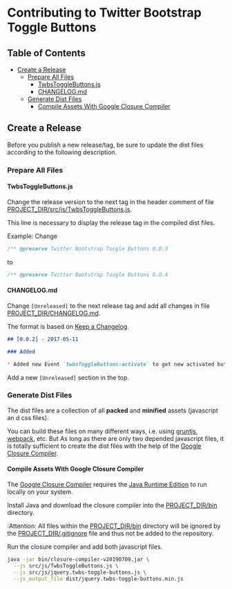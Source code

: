 # Contributing to Twitter Bootstrap Toggle Buttons

## Table of Contents

* [Create a Release](#create-a-release)
  * [Prepare All Files](#prepare-all-files)
    * [TwbsToggleButtons.js](#twbstogglebuttons.js)
    * [CHANGELOG.md](#changelog.md)
  * [Generate Dist Files](#generate-dist-files)
    * [Compile Assets With Google Closure Compiler](#compile-assets-with-google-closure-compiler)


## Create a Release

Before you publish a new release/tag, be sure to update the dist files according to the
following description.
 
### Prepare All Files

#### TwbsToggleButtons.js

Change the release version to the next tag in the header comment of file [PROJECT_DIR/src/js/TwbsToggleButtons.js](src/js/TwbsToggleButtons.js).

This line is necessary to display the release tag in the compiled dist files. 

Example: Change
```js
/** @preserve Twitter Bootstrap Toogle Buttons 0.0.3
```
to
```js
/** @preserve Twitter Bootstrap Toogle Buttons 0.0.4
```

#### CHANGELOG.md

Change `[Unreleased]` to the next release tag and add all changes in file [PROJECT_DIR/CHANGELOG.md](CHANGELOG.md).

The format is based on [Keep a Changelog](http://keepachangelog.com/). 

```markdown
## [0.0.2] - 2017-05-11

### Added

* Added new Event `twbsToggleButtons:activate` to get new activated button **after** the toggle/cklick.
```

Add a new `[Unreleased]` section in the top.


### Generate Dist Files

The dist files are a collection of all **packed** and **minified** assets (javascript an d css files).

You can build these files on many different ways, i.e. using [gruntjs](https://gruntjs.com/),
[webpack](https://webpack.js.org/), etc.
But As long as there are only two depended javascript files, it is totally sufficient
to create the dist files with the help of the [Google Closure Compiler](https://developers.google.com/closure/compiler/).

#### Compile Assets With Google Closure Compiler

The [Google Closure Compiler](https://developers.google.com/closure/compiler/) requires the
[Java Runtime Edition](https://www.java.com/en/) to run locally on your system.

Install Java and download the closure compiler into the [PROJECT_DIR/bin](bin) directory.

:Attention: All files within the [PROJECT_DIR/bin](bin) directory will be ignored by the [PROJECT_DIR/.gitignore](.gitignore)
file and thus not be added to the repository.

Run the closure compiler and add both javascript files.

```bash
java -jar bin/closure-compiler-v20190709.jar \
  --js src/js/TwbsToggleButtons.js \
  --js src/js/jquery.twbs-toggle-buttons.js \
  --js_output_file dist/jquery.twbs-toggle-buttons.min.js
```
